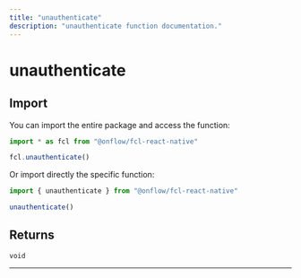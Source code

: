 ```yaml
---
title: "unauthenticate"
description: "unauthenticate function documentation."
---
```


<!-- THIS DOCUMENT IS AUTO-GENERATED FROM [onflow/fcl-react-native/src/fcl-react-native.ts](https://github.com/onflow/fcl-js/tree/master/packages/fcl-react-native/src/fcl-react-native.ts). DO NOT EDIT MANUALLY -->

# unauthenticate


## Import

You can import the entire package and access the function:

```typescript
import * as fcl from "@onflow/fcl-react-native"

fcl.unauthenticate()
```

Or import directly the specific function:

```typescript
import { unauthenticate } from "@onflow/fcl-react-native"

unauthenticate()
```



## Returns

`void`


---